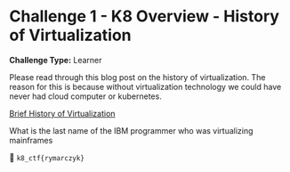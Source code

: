 # Challenge 1 - K8 Overview - History of Virtualization

**Challenge Type:** Learner

Please read through this blog post on the history of virtualization. The reason for this is because without virtualization technology we could have never had cloud computer or kubernetes.

[Brief History of Virtualization](https://ssh.guru/brief-history-of-virtualization/)

What is the last name of the IBM programmer who was virtualizing mainframes

 🏁 `k8_ctf{rymarczyk}`


